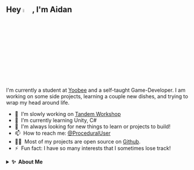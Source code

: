 <h2>Hey <img src="https://media.giphy.com/media/hvRJCLFzcasrR4ia7z/giphy.gif" width="5%">, I'm Aidan</h2>
I'm currently a student at <a target="_blank" href="https://yoobee.ac.nz">Yoobee</a> and a self-taught Game-Developer. I am working on some side projects, learning a couple new dishes, and trying to wrap my head around life.  


- 🔭 &nbsp;I’m slowly working on [Tandem Workshop](https://github.com/BugsAreFeatures/tandem-workshop)
- 🌱 &nbsp;I’m currently learning Unity, C#
- 💬 &nbsp;I'm always looking for new things to learn or projects to build!
- 📫 &nbsp;How to reach me: [@ProceduralUser](https://twitter.com/ProceduralUser)
- 👨‍💻 &nbsp;Most of my projects are open source on [Github](https://github.com/BugsAreFeatures?tab=repositories).
- ⚡ &nbsp;Fun fact: I have so many interests that I sometimes lose track!

<details>
  <summary><b>✨&nbsp;&nbsp;About&nbsp;Me</b></summary>
  <br/>

I am a Self-Taught Game-Developer with 2+ years of experience in developing C# Applications and Games using the Unity Engine.

### My Favourites
Most of my projects are released on GitHub:
- [Tandem Workshop](https://github.com/BugsAreFeatures/tandem-workshop) - This project is a fun little tool-game thing, you can create bikes with lots of wheels, seats, colours or just make the weirdest funniest looking bike that you can, there is no objective but you can save an orbiting gif of your bike to share with friends.
- [Graphing Paper](https://github.com/BugsAreFeatures/graphing-paper) - A minimal drawing app with some questionable functionality, alot of the tools have extra unique functions aside from the base tool, such as easily replace or ignore colours with the brush, erase and fill tools, creating barcode like patterns with the select tools & alot more, I've just added in features that I think could be useful to people with alot more skill than me.
- [Soda Rocket](https://github.com/BugsAreFeatures/soda-rocket) A simple Game/App launcher to Organize your Games, Apps, Tools both on your device or the internet.
- [Acerage](https://github.com/BugsAreFeatures/acerage) - A VR-camping experience, users can forage & farm for crops, hunt for food, build camp-fire huts and traps.

[⏩ &nbsp; and many more](https://github.com/BugsAreFeatures?tab=repositories)

In my downtime I enjoy learning new skills, listening to music and trying to organize all my side-projects, I enjoy making small projects based on things I am interested in at the moment, whether that be Rock-Climbing, Farming, Drawing or even Mechanics & Features such as Inverse-Kinematics or Scaleable-Inventory-Systems. Most of my projects end up on Github but I often use 3rd-party visual assets as I am no artist, replacing these assets once the project is completed can take some time though.

I started my journey late 2019 to early 2020 after playing [Hollow Knight](https://www.hollowknight.com), I had heard of Unity and thought it would be nice to be able to create my own games one day but always thought that Indie games had to be small and poorly-produced, but after learning about how Hollow Knight came to be I wanted nothing more to make my mark on the gaming world, I ofcourse didn't get very far into making my dream-game before realising this was way too much for me, but after alot of trial and error I've started to build up my skills and ability to scope and complete projects.
</details> 
